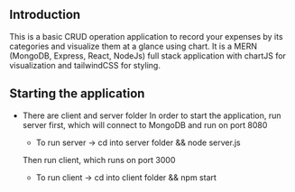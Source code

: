 ## Introduction

This is a basic CRUD operation application to record your expenses by its categories and visualize them at a glance using chart. It is a MERN (MongoDB, Express, React, NodeJs) full stack application with chartJS for visualization and tailwindCSS for styling.

## Starting the application

- There are client and server folder
  In order to start the application, run server first, which will connect to MongoDB and run on port 8080

  - To run server -> cd into server folder && node server.js

  Then run client, which runs on port 3000

  - To run client -> cd into client folder && npm start
